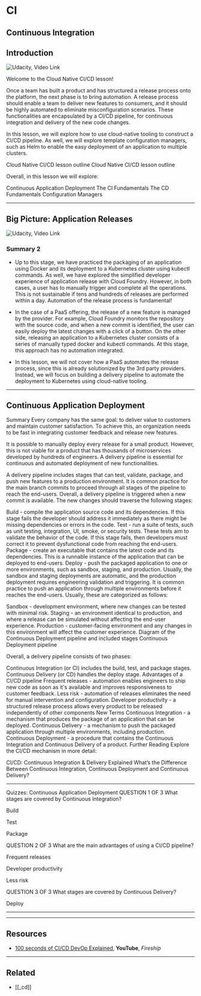 # CI

## Continuous Integration

## Introduction

![Udacity, Video Link](https://youtu.be/HbF6hf1WgWU)

Welcome to the Cloud Native CI/CD lesson!

Once a team has built a product and has structured a release process onto the platform, the next phase is to bring automation. A release process should enable a team to deliver new features to consumers, and it should be highly automated to eliminate misconfiguration scenarios. These functionalities are encapsulated by a CI/CD pipeline, for continuous integration and delivery of the new code changes.

In this lesson, we will explore how to use cloud-native tooling to construct a CI/CD pipeline. As well, we will explore template configuration managers, such as Helm to enable the easy deployment of an application to multiple clusters.

Cloud Native CI/CD lesson outline
Cloud Native CI/CD lesson outline

Overall, in this lesson we will explore:

Continuous Application Deployment
The CI Fundamentals
The CD Fundamentals
Configuration Managers

---

## Big Picture: Application Releases

![Udacity, Video Link]()

### Summary 2

- Up to this stage, we have practiced the packaging of an application using Docker and its deployment to a Kubernetes cluster using kubectl commands. As well, we have explored the simplified developer experience of application release with Cloud Foundry. However, in both cases, a user has to manually trigger and complete all the operations. This is not sustainable if tens and hundreds of releases are performed within a day. Automation of the release process is fundamental!

- In the case of a PaaS offering, the release of a new feature is managed by the provider. For example, Cloud Foundry monitors the repository with the source code, and when a new commit is identified, the user can easily deploy the latest changes with a click of a button. On the other side, releasing an application to a Kubernetes cluster consists of a series of manually typed docker and kubectl commands. At this stage, this approach has no automation integrated.

- In this lesson, we will not cover how a PaaS automates the release process, since this is already solutionized by the 3rd party providers. Instead, we will focus on building a delivery pipeline to automate the deployment to Kubernetes using cloud-native tooling.

---

## Continuous Application Deployment

Summary
Every company has the same goal: to deliver value to customers and maintain customer satisfaction. To achieve this, an organization needs to be fast in integrating customer feedback and release new features.

It is possible to manually deploy every release for a small product. However, this is not viable for a product that has thousands of microservices developed by hundreds of engineers. A delivery pipeline is essential for continuous and automated deployment of new functionalities.

A delivery pipeline includes stages that can test, validate, package, and push new features to a production environment. It is common practice for the main branch commits to proceed through all stages of the pipeline to reach the end-users. Overall, a delivery pipeline is triggered when a new commit is available. The new changes should traverse the following stages:

Build - compile the application source code and its dependencies. If this stage fails the developer should address it immediately as there might be missing dependencies or errors in the code.
Test - run a suite of tests, such as unit testing, integration, UI, smoke, or security tests. These tests aim to validate the behavior of the code. If this stage fails, then developers must correct it to prevent dysfunctional code from reaching the end-users.
Package - create an executable that contains the latest code and its dependencies. This is a runnable instance of the application that can be deployed to end-users.
Deploy - push the packaged application to one or more environments, such as sandbox, staging, and production. Usually, the sandbox and staging deployments are automatic, and the production deployment requires engineering validation and triggering.
It is common practice to push an application through multiple environments before it reaches the end-users. Usually, these are categorized as follows:

Sandbox - development environment, where new changes can be tested with minimal risk.
Staging - an environment identical to production, and where a release can be simulated without affecting the end-user experience.
Production - customer-facing environment and any changes in this environment will affect the customer experience.
Diagram of the Continuous Deployment pipeline and included stages
Continuous Deployment pipeline

Overall, a delivery pipeline consists of two phases:

Continuous Integration (or CI) includes the build, test, and package stages.
Continuous Delivery (or CD) handles the deploy stage.
Advantages of a CI/CD pipeline
Frequent releases - automation enables engineers to ship new code as soon as it's available and improves responsiveness to customer feedback.
Less risk - automation of releases eliminates the need for manual intervention and configuration.
Developer productivity - a structured release process allows every product to be released independently of other components
New Terms
Continuous Integration - a mechanism that produces the package of an application that can be deployed.
Continuous Delivery - a mechanism to push the packaged application through multiple environments, including production.
Continuous Deployment - a procedure that contains the Continuous Integration and Continuous Delivery of a product.
Further Reading
Explore the CI/CD mechanism in more detail:

CI/CD: Continuous Integration & Delivery Explained
What’s the Difference Between Continuous Integration, Continuous Deployment and Continuous Delivery?

---

Quizzes: Continuous Application Deployment
QUESTION 1 OF 3
What stages are covered by Continuous Integration?

Build

Test

Package

QUESTION 2 OF 3
What are the main advantages of using a CI/CD pipeline?

Frequent releases

Developer productivity

Less risk

QUESTION 3 OF 3
What stages are covered by Continuous Delivery?

Deploy

---

---

## Resources

- [100 seconds of CI/CD DevOp Explained](https://www.youtube.com/watch?v=scEDHsr3APg), **YouTube**, _Fireship_

---

## Related

- [[_cd]]
